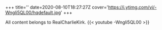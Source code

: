+++
title=''
date=2020-08-10T18:27:27Z
cover='https://i.ytimg.com/vi/-Wngli5QL00/hqdefault.jpg'
+++

All content belongs to RealCharlieKirk.
{{< youtube -Wngli5QL00 >}}
